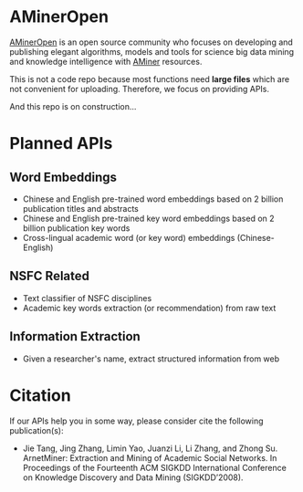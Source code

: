# AMinerOpen

[AMinerOpen](http://open.aminer.cn/) is an open source community who focuses on developing and publishing elegant algorithms, models and tools for science big data mining and knowledge intelligence with [AMiner](https://www.aminer.cn) resources.

This is not a code repo because most functions need **large files** which are not convenient for uploading. Therefore, we focus on providing APIs.

And this repo is on construction...

# Planned APIs

## Word Embeddings

* Chinese and English pre-trained word embeddings based on 2 billion publication titles and abstracts
* Chinese and English pre-trained key word embeddings based on 2 billion publication key words
* Cross-lingual academic word (or key word) embeddings (Chinese-English)

## NSFC Related

* Text classifier of NSFC disciplines
* Academic key words extraction (or recommendation) from raw text

## Information Extraction

* Given a researcher's name, extract structured information from web

# Citation

If our APIs help you in some way, please consider cite the following publication(s):

* Jie Tang, Jing Zhang, Limin Yao, Juanzi Li, Li Zhang, and Zhong Su. ArnetMiner: Extraction and Mining of Academic Social Networks. In Proceedings of the Fourteenth ACM SIGKDD International Conference on Knowledge Discovery and Data Mining (SIGKDD’2008).
